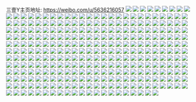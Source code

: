三壹Y主页地址: https://weibo.com/u/5636216057 
![](https://wx4.sinaimg.cn/mw2000/0069qZgBly1h9d091bh9sj30u014714d.jpg) 
![](https://wx4.sinaimg.cn/mw2000/0069qZgBly1h9d090mvyhj30u0140n8c.jpg) 
![](https://wx4.sinaimg.cn/mw2000/0069qZgBly1h9d091ufowj30u0140jzy.jpg) 
![](https://wx4.sinaimg.cn/mw2000/0069qZgBly1h9d092mf1mj30u0140jzk.jpg) 
![](https://wx4.sinaimg.cn/mw2000/0069qZgBly1h9d093bjrqj30u0140484.jpg) 
![](https://wx4.sinaimg.cn/mw2000/0069qZgBly1h9d093wc3dj30u0140dr4.jpg) 
![](https://wx4.sinaimg.cn/mw2000/0069qZgBly1h9d095lmsnj30u0145wmx.jpg) 
![](https://wx4.sinaimg.cn/mw2000/0069qZgBly1h9d0977c2lj30u0143dny.jpg) 
![](https://wx4.sinaimg.cn/mw2000/0069qZgBly1h9d094wnp6j30u014en6l.jpg) 
![](https://wx4.sinaimg.cn/mw2000/0069qZgBly1h9d08txnm6j31400u0n3o.jpg) 
![](https://wx4.sinaimg.cn/mw2000/0069qZgBly1h9d0965n4rj31400u0dma.jpg) 
![](https://wx4.sinaimg.cn/mw2000/0069qZgBly1h9d094de4mj30u00u042n.jpg) 
![](https://wx4.sinaimg.cn/mw2000/0069qZgBly1h9d096qcn8j31400u0k18.jpg) 
![](https://wx4.sinaimg.cn/mw2000/0069qZgBly1h9d097oklkj31400u047c.jpg) 
![](https://wx4.sinaimg.cn/mw2000/0069qZgBly1h875c6w2ctj30u0140k2s.jpg) 
![](https://wx4.sinaimg.cn/mw2000/0069qZgBly1h875ccxa8gj30u0140dqh.jpg) 
![](https://wx4.sinaimg.cn/mw2000/0069qZgBly1h875chmodqj30u0140ajb.jpg) 
![](https://wx4.sinaimg.cn/mw2000/0069qZgBly1h875ckfl0sj30u0141jzf.jpg) 
![](https://wx4.sinaimg.cn/mw2000/0069qZgBly1h875co7i2fj30u0140qbu.jpg) 
![](https://wx4.sinaimg.cn/mw2000/0069qZgBly1h875c3e4y2j30u01407fi.jpg) 
![](https://wx4.sinaimg.cn/mw2000/0069qZgBgy1h6y25qu31tj30u0140468.jpg) 
![](https://wx4.sinaimg.cn/mw2000/0069qZgBgy1h6y26f2obaj30u00u0gsp.jpg) 
![](https://wx4.sinaimg.cn/mw2000/0069qZgBgy1h6zkx1acctj30mi0u0413.jpg) 
![](https://wx4.sinaimg.cn/mw2000/0069qZgBgy1h6zkyc657wj30mi0u0gqz.jpg) 
![](https://wx4.sinaimg.cn/mw2000/0069qZgBly1h6tou65s8tj30u0140149.jpg) 
![](https://wx4.sinaimg.cn/mw2000/0069qZgBly1h6totbvs2hj30u01407fs.jpg) 
![](https://wx4.sinaimg.cn/mw2000/0069qZgBly1h5ug1wrem2j30u014045v.jpg) 
![](https://wx4.sinaimg.cn/mw2000/0069qZgBgy1h4qkgaxkvij32892z1x6p.jpg) 
![](https://wx4.sinaimg.cn/mw2000/0069qZgBgy1h2j769mdhtj328g2z97wj.jpg) 
![](https://wx4.sinaimg.cn/mw2000/0069qZgBgy1h2j76itfqyj32da35s1kz.jpg) 
![](https://wx4.sinaimg.cn/mw2000/0069qZgBgy1h2j75x1eezj327w2xsu0y.jpg) 
![](https://wx4.sinaimg.cn/mw2000/0069qZgBgy1h2j76qrovwj32da35se83.jpg) 
![](https://wx4.sinaimg.cn/mw2000/0069qZgBgy1h2e3cw39v9j30xc22ztmg.jpg) 
![](https://wx4.sinaimg.cn/mw2000/0069qZgBgy1h2e3cwrmrsj30xc22zqew.jpg) 
![](https://wx4.sinaimg.cn/mw2000/0069qZgBgy1h2e3cxvmw7j30n01dsgtq.jpg) 
![](https://wx4.sinaimg.cn/mw2000/0069qZgBgy1h213mlwnwzj329a30de82.jpg) 
![](https://wx4.sinaimg.cn/mw2000/0069qZgBgy1h213mo8zqej32c0340e82.jpg) 
![](https://wx4.sinaimg.cn/mw2000/0069qZgBgy1h213mqn05mj32c0340qv6.jpg) 
![](https://wx4.sinaimg.cn/mw2000/0069qZgBgy1h213mipoobj32c0340e83.jpg) 
![](https://wx4.sinaimg.cn/mw2000/0069qZgBgy1h1s02c7l0cj330v20m1ky.jpg) 
![](https://wx4.sinaimg.cn/mw2000/0069qZgBgy1h1s028lj2vj33402c0e83.jpg) 
![](https://wx4.sinaimg.cn/mw2000/0069qZgBgy1h1s02acrb9j33402c0kjm.jpg) 
![](https://wx4.sinaimg.cn/mw2000/0069qZgBgy1h1s02huccaj34mo334b2d.jpg) 
![](https://wx4.sinaimg.cn/mw2000/0069qZgBgy1h1ilgilfooj30u2143tqa.jpg) 
![](https://wx4.sinaimg.cn/mw2000/0069qZgBgy1h1ilgquhm7j30u0190wvo.jpg) 
![](https://wx4.sinaimg.cn/mw2000/0069qZgBgy1h1iln56brsj30n01270wt.jpg) 
![](https://wx4.sinaimg.cn/mw2000/0069qZgBgy1h1iln7ska5j30u0190dqt.jpg) 
![](https://wx4.sinaimg.cn/mw2000/0069qZgBgy1h1iln8xdhpj30u0190du5.jpg) 
![](https://wx4.sinaimg.cn/mw2000/0069qZgBgy1h1ilh2mwpaj30u01hce81.jpg) 
![](https://wx4.sinaimg.cn/mw2000/0069qZgBgy1h1ilh381yhj30gn0tmad1.jpg) 
![](https://wx4.sinaimg.cn/mw2000/0069qZgBgy1h1ilgw3hd0j30u01404ix.jpg) 
![](https://wx4.sinaimg.cn/mw2000/0069qZgBgy1h1ilgmiqjlj30u00u0qe8.jpg) 
![](https://wx4.sinaimg.cn/mw2000/0069qZgBgy1h1ilgxng1bj30tw0twn8y.jpg) 
![](https://wx4.sinaimg.cn/mw2000/0069qZgBgy1h1ilgyqpujj30tu13u7gv.jpg) 
![](https://wx4.sinaimg.cn/mw2000/0069qZgBgy1h1ilh09d6dj313u0tuww4.jpg) 
![](https://wx4.sinaimg.cn/mw2000/0069qZgBgy1h1iln4kl1oj30mi0u047y.jpg) 
![](https://wx4.sinaimg.cn/mw2000/0069qZgBgy1h1iln6ktqxj30tu13uqjl.jpg) 
![](https://wx4.sinaimg.cn/mw2000/0069qZgBgy1h1ilnal6u1j30u0112nhu.jpg) 
![](https://wx4.sinaimg.cn/mw2000/0069qZgBgy1h02d0m3jukj30n00gi0uh.jpg) 
![](https://wx4.sinaimg.cn/mw2000/0069qZgBgy1gz9w3irat4j315o0ouadb.jpg) 
![](https://wx4.sinaimg.cn/mw2000/0069qZgBgy1gz9w3ia92wj323w1kwx6p.jpg) 
![](https://wx4.sinaimg.cn/mw2000/0069qZgBgy1gyvwzsn3gbj31q42athdt.jpg) 
![](https://wx4.sinaimg.cn/mw2000/0069qZgBgy1gyvwz9sxsdj31sc2dse81.jpg) 
![](https://wx4.sinaimg.cn/mw2000/0069qZgBgy1gyozrg4f7ij30u00u0wrt.jpg) 
![](https://wx4.sinaimg.cn/mw2000/0069qZgBgy1gyozrh1ju0j30mi0u0k0s.jpg) 
![](https://wx4.sinaimg.cn/mw2000/0069qZgBgy1gyozrhmtsoj30mi0u0ti0.jpg) 
![](https://wx4.sinaimg.cn/mw2000/0069qZgBgy1gyozri127kj30u0140dtu.jpg) 
![](https://wx4.sinaimg.cn/mw2000/0069qZgBgy1gyozrifof1j30sf11wdvm.jpg) 
![](https://wx4.sinaimg.cn/mw2000/0069qZgBgy1gyozsi4dvgj30wj0oek5j.jpg) 
![](https://wx4.sinaimg.cn/mw2000/0069qZgBgy1gyozrjgqqhj30u01hcgyd.jpg) 
![](https://wx4.sinaimg.cn/mw2000/0069qZgBgy1gyozrjva9ij30u0140ajq.jpg) 
![](https://wx4.sinaimg.cn/mw2000/0069qZgBgy1gyozrk8ogej31400ty4ae.jpg) 
![](https://wx4.sinaimg.cn/mw2000/0069qZgBgy1gyk8nbudc5j31400u07ic.jpg) 
![](https://wx4.sinaimg.cn/mw2000/0069qZgBgy1gyi0udi37bj326t2x3hdu.jpg) 
![](https://wx4.sinaimg.cn/mw2000/0069qZgBgy1gyi0u9eazwj32c03404qq.jpg) 
![](https://wx4.sinaimg.cn/mw2000/0069qZgBgy1gyi0ublbl0j32c0340b2a.jpg) 
![](https://wx4.sinaimg.cn/mw2000/0069qZgBgy1gyi0uh14l4j325z257u0x.jpg) 
![](https://wx4.sinaimg.cn/mw2000/0069qZgBgy1gxv15yjkd6j325f2xv4qq.jpg) 
![](https://wx4.sinaimg.cn/mw2000/0069qZgBgy1gxv15zjduzj32c03404qp.jpg) 
![](https://wx4.sinaimg.cn/mw2000/0069qZgBgy1gxv160r73gj327a2zyb2a.jpg) 
![](https://wx4.sinaimg.cn/mw2000/0069qZgBgy1gxv163q8kzj32c0340hdu.jpg) 
![](https://wx4.sinaimg.cn/mw2000/0069qZgBgy1gxv1659q6sj32c0340e82.jpg) 
![](https://wx4.sinaimg.cn/mw2000/0069qZgBgy1gxv166kramj32c0340kjm.jpg) 
![](https://wx4.sinaimg.cn/mw2000/0069qZgBgy1gxv18rgkfmj32c0340npe.jpg) 
![](https://wx4.sinaimg.cn/mw2000/0069qZgBgy1gxv16sl116j30u0140tne.jpg) 
![](https://wx4.sinaimg.cn/mw2000/0069qZgBgy1gxv18sgt8oj30pm0pmtf0.jpg) 
![](https://wx4.sinaimg.cn/mw2000/0069qZgBgy1gxtypsh4xhj30hs0jqdk6.jpg) 
![](https://wx4.sinaimg.cn/mw2000/0069qZgBgy1gxsabxhr4aj31400tytsu.jpg) 
![](https://wx4.sinaimg.cn/mw2000/0069qZgBgy1gxsag4qy2mj30s111dqeo.jpg) 
![](https://wx4.sinaimg.cn/mw2000/0069qZgBgy1gxsaafklsqj322r1enqrr.jpg) 
![](https://wx4.sinaimg.cn/mw2000/0069qZgBgy1gxsaagtxdwj30u00u0dod.jpg) 
![](https://wx4.sinaimg.cn/mw2000/0069qZgBgy1gxsahqo1ivj30u0140k5b.jpg) 
![](https://wx4.sinaimg.cn/mw2000/0069qZgBgy1gxsaqdfo0ij30u00u0n9x.jpg) 
![](https://wx4.sinaimg.cn/mw2000/0069qZgBgy1gxsatdq63gj30u0352k8b.jpg) 
![](https://wx4.sinaimg.cn/mw2000/0069qZgBgy1gxsatf0cauj31400u0k67.jpg) 
![](https://wx4.sinaimg.cn/mw2000/0069qZgBgy1gxsatbt0n3j30n01dsk1o.jpg) 
![](https://wx4.sinaimg.cn/mw2000/0069qZgBgy1gx39vym9zzj32c0340u0y.jpg) 
![](https://wx4.sinaimg.cn/mw2000/0069qZgBgy1gx39vu45ihj32c0340qv5.jpg) 
![](https://wx4.sinaimg.cn/mw2000/0069qZgBgy1gx39w4g9d2j32c03407wj.jpg) 
![](https://wx4.sinaimg.cn/mw2000/0069qZgBgy1gx39w87551j328z2zz1ky.jpg) 
![](https://wx4.sinaimg.cn/mw2000/0069qZgBgy1gvjqntzdpxj60u0140tno02.jpg) 
![](https://wx4.sinaimg.cn/mw2000/0069qZgBgy1gv6sjimiooj61uu2s9hdt02.jpg) 
![](https://wx4.sinaimg.cn/mw2000/0069qZgBgy1gv6sjj3zcfj60xc1upk6602.jpg) 
![](https://wx4.sinaimg.cn/mw2000/0069qZgBgy1gv5b5xw8erj62c0340kjl02.jpg) 
![](https://wx4.sinaimg.cn/mw2000/0069qZgBgy1gv5b60ju3mj62c0340b2a02.jpg) 
![](https://wx4.sinaimg.cn/mw2000/0069qZgBgy1gum1hfddd0j62c02c04qr02.jpg) 
![](https://wx4.sinaimg.cn/mw2000/0069qZgBgy1gum1hkpq7vj62c02c0b2a02.jpg) 
![](https://wx4.sinaimg.cn/mw2000/0069qZgBgy1gum1hodl9oj62c02c07wi02.jpg) 
![](https://wx4.sinaimg.cn/mw2000/0069qZgBgy1gum1htgh84j62c02c0b2a02.jpg) 
![](https://wx4.sinaimg.cn/mw2000/0069qZgBgy1gum1hxm7qaj62c02c0npd02.jpg) 
![](https://wx4.sinaimg.cn/mw2000/0069qZgBgy1gum1i05wzbj61bp1zknmx02.jpg) 
![](https://wx4.sinaimg.cn/mw2000/0069qZgBgy1gum1i64emkj624j24jkjl02.jpg) 
![](https://wx4.sinaimg.cn/mw2000/0069qZgBgy1gum1ib4fz4j62c02c0hdu02.jpg) 
![](https://wx4.sinaimg.cn/mw2000/0069qZgBgy1gum1mv7zn4j61o02807wh02.jpg) 
![](https://wx4.sinaimg.cn/mw2000/0069qZgBgy1gubtpbk537j62bc3347wi02.jpg) 
![](https://wx4.sinaimg.cn/mw2000/0069qZgBgy1gubtpdfzr4j62bc334hdu02.jpg) 
![](https://wx4.sinaimg.cn/mw2000/0069qZgBgy1gubtphayraj6332332qv702.jpg) 
![](https://wx4.sinaimg.cn/mw2000/0069qZgBgy1gubtpiy525j62bc334x6q02.jpg) 
![](https://wx4.sinaimg.cn/mw2000/0069qZgBgy1gubtpkw0ufj62bc334npe02.jpg) 
![](https://wx4.sinaimg.cn/mw2000/0069qZgBgy1gubtpnmwwjj6332332npe02.jpg) 
![](https://wx4.sinaimg.cn/mw2000/0069qZgBgy1gu6u0njxy8j32c0340qv6.jpg) 
![](https://wx4.sinaimg.cn/mw2000/0069qZgBgy1gu6u0ccy11j32c033y1kz.jpg) 
![](https://wx4.sinaimg.cn/mw2000/0069qZgBgy1gu6u151usoj32c0340npe.jpg) 
![](https://wx4.sinaimg.cn/mw2000/0069qZgBgy1gtv3kfxlnnj31g91g97tc.jpg) 
![](https://wx4.sinaimg.cn/mw2000/0069qZgBgy1gtv3kf6hjhj317p17oaov.jpg) 
![](https://wx4.sinaimg.cn/mw2000/0069qZgBgy1gt8ru2m2fzj32c02c04qq.jpg) 
![](https://wx4.sinaimg.cn/mw2000/0069qZgBgy1gt0ork9fcvj348j2tp1l1.jpg) 
![](https://wx4.sinaimg.cn/mw2000/0069qZgBgy1gt0orn3b78j34mo334x6t.jpg) 
![](https://wx4.sinaimg.cn/mw2000/0069qZgBgy1gt0orpavtwj341x2pcb2c.jpg) 
![](https://wx4.sinaimg.cn/mw2000/0069qZgBgy1gt0ors1io7j34mo334b2f.jpg) 
![](https://wx4.sinaimg.cn/mw2000/0069qZgBgy1gt0orhkz28j34mo3344qt.jpg) 
![](https://wx4.sinaimg.cn/mw2000/0069qZgBgy1gt0otyusqhj634022o1kz02.jpg) 
![](https://wx4.sinaimg.cn/mw2000/0069qZgBgy1gqsfzl50e5j32af31w1kz.jpg) 
![](https://wx4.sinaimg.cn/mw2000/0069qZgBgy1gqsfzorstcj32c03404qr.jpg) 
![](https://wx4.sinaimg.cn/mw2000/0069qZgBgy1gqsfzr4cvmj31s02ddu0y.jpg) 
![](https://wx4.sinaimg.cn/mw2000/0069qZgBgy1gqsfzx0gl4j31vc2ht4qr.jpg) 
![](https://wx4.sinaimg.cn/mw2000/0069qZgBgy1gqsfztikkqj31tu2fskjm.jpg) 
![](https://wx4.sinaimg.cn/mw2000/0069qZgBgy1gqsg012rkgj31q12l1kjm.jpg) 
![](https://wx4.sinaimg.cn/mw2000/0069qZgBly1gqrcevutpij32c02c01kz.jpg) 
![](https://wx4.sinaimg.cn/mw2000/0069qZgBgy1gqckswskctj32c03407wi.jpg) 
![](https://wx4.sinaimg.cn/mw2000/0069qZgBgy1gqcksz00hij32822yse82.jpg) 
![](https://wx4.sinaimg.cn/mw2000/0069qZgBgy1gqckt1h61rj31mi1mie1i.jpg) 
![](https://wx4.sinaimg.cn/mw2000/0069qZgBgy1gqcksuv9toj325k2ve4qq.jpg) 
![](https://wx4.sinaimg.cn/mw2000/0069qZgBly1gp03to2j48j33344mox6r.jpg) 
![](https://wx4.sinaimg.cn/mw2000/0069qZgBly1gp03utbmogj320830ckjl.jpg) 
![](https://wx4.sinaimg.cn/mw2000/0069qZgBly1gp03tptfglj33341qi4qp.jpg) 
![](https://wx4.sinaimg.cn/mw2000/0069qZgBly1golmgefmlvj31tb2f1u0x.jpg) 
![](https://wx4.sinaimg.cn/mw2000/0069qZgBly1golmgkyv34j321j2o1b2a.jpg) 
![](https://wx4.sinaimg.cn/mw2000/0069qZgBly1golmhzaywmj332q2b2x6q.jpg) 
![](https://wx4.sinaimg.cn/mw2000/0069qZgBly1golmgvat1xj31tf2f6e83.jpg) 
![](https://wx4.sinaimg.cn/mw2000/0069qZgBly1golmg916l0j31rh2cp7wj.jpg) 
![](https://wx4.sinaimg.cn/mw2000/0069qZgBly1golmhq0ljoj323g2snhdt.jpg) 
![](https://wx4.sinaimg.cn/mw2000/0069qZgBly1golmh5hrb5j320t2p2hdu.jpg) 
![](https://wx4.sinaimg.cn/mw2000/0069qZgBly1golmhd5708j31yn2m7b2a.jpg) 
![](https://wx4.sinaimg.cn/mw2000/0069qZgBly1golmhl1ksrj325d2v67wi.jpg) 
![](https://wx4.sinaimg.cn/mw2000/0069qZgBly1gojoe6qrjcj32c0340x6q.jpg) 
![](https://wx4.sinaimg.cn/mw2000/0069qZgBly1gojokugcbmj33344mo4qu.jpg) 
![](https://wx4.sinaimg.cn/mw2000/0069qZgBly1gojol2ywfmj33344mo4qw.jpg) 
![](https://wx4.sinaimg.cn/mw2000/0069qZgBly1gojolditb7j34mo334kjr.jpg) 
![](https://wx4.sinaimg.cn/mw2000/0069qZgBly1gobre4j1u4j30n01dsgpx.jpg) 
![](https://wx4.sinaimg.cn/mw2000/0069qZgBly1goakdcs4o5j30o10o043d.jpg) 
![](https://wx4.sinaimg.cn/mw2000/0069qZgBly1goakdbznhnj32c02c0kjl.jpg) 
![](https://wx4.sinaimg.cn/mw2000/0069qZgBly1goakdlpaw9j34mo334kjr.jpg) 
![](https://wx4.sinaimg.cn/mw2000/0069qZgBly1goakds49obj34mo334qv9.jpg) 
![](https://wx4.sinaimg.cn/mw2000/0069qZgBly1go2hv23r1zj32tc2407wi.jpg) 
![](https://wx4.sinaimg.cn/mw2000/0069qZgBly1gnwue88629j31r02c0qv5.jpg) 
![](https://wx4.sinaimg.cn/mw2000/0069qZgBly1gnwue3ocw6j32c03401kz.jpg) 
![](https://wx4.sinaimg.cn/mw2000/0069qZgBly1gnwpkq45utj323t2t3x6q.jpg) 
![](https://wx4.sinaimg.cn/mw2000/0069qZgBly1gnwpktf2ydj31ts2fphdu.jpg) 
![](https://wx4.sinaimg.cn/mw2000/0069qZgBly1gnwpkwnaqmj32c02c0hdu.jpg) 
![](https://wx4.sinaimg.cn/mw2000/0069qZgBly1gnmyuay56yj33402c0e81.jpg) 
![](https://wx4.sinaimg.cn/mw2000/0069qZgBly1gnahbp17prj31vj2i2x6p.jpg) 
![](https://wx4.sinaimg.cn/mw2000/0069qZgBly1gnahbrw014j32c03407wi.jpg) 
![](https://wx4.sinaimg.cn/mw2000/0069qZgBly1gnahbuz1u1j32c0340u0y.jpg) 
![](https://wx4.sinaimg.cn/mw2000/0069qZgBly1gn3h90ztd4j328u2zse83.jpg) 
![](https://wx4.sinaimg.cn/mw2000/0069qZgBly1gmukcl03iwj31g31xf7wh.jpg) 
![](https://wx4.sinaimg.cn/mw2000/0069qZgBly1gmukajnek6j317r1mcnc5.jpg) 
![](https://wx4.sinaimg.cn/mw2000/0069qZgBly1gmnndx42d3j30n01dsqno.jpg) 
![](https://wx4.sinaimg.cn/mw2000/0069qZgBly1gmlyq6dvqij32c02c0npd.jpg) 
![](https://wx4.sinaimg.cn/mw2000/0069qZgBly1gmlyq89hjbj30n01ds7wh.jpg) 
![](https://wx4.sinaimg.cn/mw2000/0069qZgBly1glupz91pddj32c0340b2a.jpg) 
![](https://wx4.sinaimg.cn/mw2000/0069qZgBly1glupzb1jh7j31s02dcu0x.jpg) 
![](https://wx4.sinaimg.cn/mw2000/0069qZgBly1glupze22gvj32c0340u0y.jpg) 
![](https://wx4.sinaimg.cn/mw2000/0069qZgBly1glupzgzwjoj32c0340kjm.jpg) 
![](https://wx4.sinaimg.cn/mw2000/0069qZgBly1glupz6eusbj32c02c0npd.jpg) 
![](https://wx4.sinaimg.cn/mw2000/0069qZgBly1glupz44jp7j31sc2dsx6p.jpg) 
![](https://wx4.sinaimg.cn/mw2000/0069qZgBly1glupz4mgi8j30u00u0n3k.jpg) 
![](https://wx4.sinaimg.cn/mw2000/0069qZgBly1glupzjweosj31zi2nc7wi.jpg) 
![](https://wx4.sinaimg.cn/mw2000/0069qZgBly1glupzmhmabj32c0340npe.jpg) 
![](https://wx4.sinaimg.cn/mw2000/0069qZgBly1glrrsbjjf2j32c02c0e82.jpg) 
![](https://wx4.sinaimg.cn/mw2000/0069qZgBly1gk5ypyy32pj32c02c01ky.jpg) 
![](https://wx4.sinaimg.cn/mw2000/0069qZgBly1gjuzn4q0ukj329a30oe82.jpg) 
![](https://wx4.sinaimg.cn/mw2000/0069qZgBly1gjuzn7m0gyj31yl2m44qq.jpg) 
![](https://wx4.sinaimg.cn/mw2000/0069qZgBly1gjuznaf9lcj329w3174qq.jpg) 
![](https://wx4.sinaimg.cn/mw2000/0069qZgBly1gjuzn1ly1hj328n2zju0y.jpg) 
![](https://wx4.sinaimg.cn/mw2000/0069qZgBly1gjmowrcofgj32c0340qv7.jpg) 
![](https://wx4.sinaimg.cn/mw2000/0069qZgBly1gjmowsg463j30u0140jxu.jpg) 
![](https://wx4.sinaimg.cn/mw2000/0069qZgBly1gj6knshfxaj30jg0jgdi7.jpg) 
![](https://wx4.sinaimg.cn/mw2000/0069qZgBly1gizqi42q88j329l30su0y.jpg) 
![](https://wx4.sinaimg.cn/mw2000/0069qZgBly1gizqhzuszdj325o2vk7wi.jpg) 
![](https://wx4.sinaimg.cn/mw2000/0069qZgBly1gizqi7gkt4j32c0340e82.jpg) 
![](https://wx4.sinaimg.cn/mw2000/0069qZgBly1gizqia1z0fj32c02c04qq.jpg) 
![](https://wx4.sinaimg.cn/mw2000/0069qZgBly1gizqibh1c0j32c02c04qp.jpg) 
![](https://wx4.sinaimg.cn/mw2000/0069qZgBly1gizqj85bl5j32c02c0b2a.jpg) 
![](https://wx4.sinaimg.cn/mw2000/0069qZgBly1gii9l00nobj31hn1zk7wh.jpg) 
![](https://wx4.sinaimg.cn/mw2000/0069qZgBly1gii9l1lck4j31ho1zk4qp.jpg) 
![](https://wx4.sinaimg.cn/mw2000/0069qZgBly1gii9mju2ylj31r0340npe.jpg) 
![](https://wx4.sinaimg.cn/mw2000/0069qZgBly1gii9kyqvrfj325h25hkjl.jpg) 
![](https://wx4.sinaimg.cn/mw2000/0069qZgBly1giia7qiedpj32c0340qv5.jpg) 
![](https://wx4.sinaimg.cn/mw2000/0069qZgBly1giia7twxryj32c02c0npd.jpg) 
![](https://wx4.sinaimg.cn/mw2000/0069qZgBgy1ghyug8xumcj30u00u0nlg.jpg) 
![](https://wx4.sinaimg.cn/mw2000/0069qZgBgy1ghyuhfxk1bj30u00u0x5t.jpg) 
![](https://wx4.sinaimg.cn/mw2000/0069qZgBgy1ghyuhkq8jhj30u00u07wh.jpg) 
![](https://wx4.sinaimg.cn/mw2000/0069qZgBgy1ghyuia6tloj30u00u07wh.jpg) 
![](https://wx4.sinaimg.cn/mw2000/0069qZgBgy1ghyuilnccgj31400u0e81.jpg) 
![](https://wx4.sinaimg.cn/mw2000/0069qZgBgy1ghyuj25gfrj30u00u0e81.jpg) 
![](https://wx4.sinaimg.cn/mw2000/0069qZgBgy1ghyujqprwjj30u00u0hd3.jpg) 
![](https://wx4.sinaimg.cn/mw2000/0069qZgBgy1ghyuk492shj30u00u0b29.jpg) 
![](https://wx4.sinaimg.cn/mw2000/0069qZgBgy1ghyukx42mqj30u00u01kx.jpg) 
![](https://wx4.sinaimg.cn/mw2000/0069qZgBly1ghifyivzfuj30u10u17cv.jpg) 
![](https://wx4.sinaimg.cn/mw2000/0069qZgBly1ghifx5riehj32c02c0qv6.jpg) 
![](https://wx4.sinaimg.cn/mw2000/0069qZgBly1ghifx7tfoqj32c02c04qp.jpg) 
![](https://wx4.sinaimg.cn/mw2000/0069qZgBly1ghifx1i75ej30n01dsqip.jpg) 
![](https://wx4.sinaimg.cn/mw2000/0069qZgBly1ghifx91htjj32c02c01kx.jpg) 
![](https://wx4.sinaimg.cn/mw2000/0069qZgBly1ghifxbc8jsj32c02c0npd.jpg) 
![](https://wx4.sinaimg.cn/mw2000/0069qZgBly1ghf32ro4boj30n01ds7wh.jpg) 
![](https://wx4.sinaimg.cn/mw2000/0069qZgBly1gh4b7duu1bj30n012fgvx.jpg) 
![](https://wx4.sinaimg.cn/mw2000/0069qZgBly1gh4b7de8jhj313b0m5jz1.jpg) 
![](https://wx4.sinaimg.cn/mw2000/0069qZgBly1ggnw8mfga3j32c02c0u0x.jpg) 
![](https://wx4.sinaimg.cn/mw2000/0069qZgBly1ggieqz2gofj30k00zkds0.jpg) 
![](https://wx4.sinaimg.cn/mw2000/0069qZgBly1ggiepoqmb5j313u0tue81.jpg) 
![](https://wx4.sinaimg.cn/mw2000/0069qZgBly1ggieowvnomj323w23wnpd.jpg) 
![](https://wx4.sinaimg.cn/mw2000/0069qZgBly1ggieq75cccj30u00u07wh.jpg) 
![](https://wx4.sinaimg.cn/mw2000/0069qZgBly1ggieqpbgx5j30ty1301kx.jpg) 
![](https://wx4.sinaimg.cn/mw2000/0069qZgBly1ggieogkk6zj31yn1ynnpd.jpg) 
![](https://wx4.sinaimg.cn/mw2000/0069qZgBly1gftgo154bkj30mz0o0acl.jpg) 
![](https://wx4.sinaimg.cn/mw2000/0069qZgBly1gftgo0bokkj31310m50wm.jpg) 
![](https://wx4.sinaimg.cn/mw2000/0069qZgBly1gfqj1xh5elj328i2zcu0x.jpg) 
![](https://wx4.sinaimg.cn/mw2000/0069qZgBly1gfqj1veiaoj32c0340npf.jpg) 
![](https://wx4.sinaimg.cn/mw2000/0069qZgBly1gfqj22v3noj32c0340kjm.jpg) 
![](https://wx4.sinaimg.cn/mw2000/0069qZgBly1gfqj20g3bzj32c02c01ky.jpg) 
![](https://wx4.sinaimg.cn/mw2000/0069qZgBly1gfqj1rnppsj32c03407wi.jpg) 
![](https://wx4.sinaimg.cn/mw2000/0069qZgBly1gfqj1y864ij318t18tncb.jpg) 
![](https://wx4.sinaimg.cn/mw2000/0069qZgBly1gfoxs6zri3j31sc1scb29.jpg) 
![](https://wx4.sinaimg.cn/mw2000/0069qZgBly1gevp3bc7t8j32c02c04qq.jpg) 
![](https://wx4.sinaimg.cn/mw2000/0069qZgBly1geigjsxjp0j32c02c04qr.jpg) 
![](https://wx4.sinaimg.cn/mw2000/0069qZgBly1gec0tfaw7vj32o72o74qp.jpg) 
![](https://wx4.sinaimg.cn/mw2000/0069qZgBly1gec0t8rs12j32c02c0hdu.jpg) 
![](https://wx4.sinaimg.cn/mw2000/0069qZgBly1gec0tr5eytj32c02c0u0x.jpg) 
![](https://wx4.sinaimg.cn/mw2000/0069qZgBly1gec0u3k584j32c02c01ky.jpg) 
![](https://wx4.sinaimg.cn/mw2000/0069qZgBly1ge88vc9a00j31r03407wi.jpg) 
![](https://wx4.sinaimg.cn/mw2000/0069qZgBly1ge88uwlovnj30n01dsk0m.jpg) 
![](https://wx4.sinaimg.cn/mw2000/0069qZgBly1ge88vh1y8zj32c02c0kan.jpg) 
![](https://wx4.sinaimg.cn/mw2000/0069qZgBly1ge6azi2r2rj31r03404qp.jpg) 
![](https://wx4.sinaimg.cn/mw2000/0069qZgBly1ge6azsuhtij31r03404qp.jpg) 
![](https://wx4.sinaimg.cn/mw2000/0069qZgBly1ge6az9ner4j31qh3327wh.jpg) 
![](https://wx4.sinaimg.cn/mw2000/0069qZgBly1ge6awdqb9oj31r03401c7.jpg) 
![](https://wx4.sinaimg.cn/mw2000/0069qZgBly1gdzidskfprj32o82o8qv5.jpg) 
![](https://wx4.sinaimg.cn/mw2000/0069qZgBly1gdziifd667j32o82o8b29.jpg) 
![](https://wx4.sinaimg.cn/mw2000/0069qZgBly1gdzijozh9wj32o82o8kjm.jpg) 
![](https://wx4.sinaimg.cn/mw2000/0069qZgBly1gdzijvxel7j32o82o8kjl.jpg) 
![](https://wx4.sinaimg.cn/mw2000/0069qZgBly1gdzijqu5eqj32o82o8b29.jpg) 
![](https://wx4.sinaimg.cn/mw2000/0069qZgBly1gdzijtnbc7j32o82o8qv5.jpg) 
![](https://wx4.sinaimg.cn/mw2000/0069qZgBly1gdfw258bmdj30n00zi3zv.jpg) 
![](https://wx4.sinaimg.cn/mw2000/0069qZgBly1gdfw23wqkuj30n01dsjx5.jpg) 
![](https://wx4.sinaimg.cn/mw2000/0069qZgBly1gdfw28kw6xj30n01dstf2.jpg) 
![](https://wx4.sinaimg.cn/mw2000/0069qZgBly1gdfw2bi1ngj30n01dsn2u.jpg) 
![](https://wx4.sinaimg.cn/mw2000/0069qZgBly1gdckalef1rj30mz0txter.jpg) 
![](https://wx4.sinaimg.cn/mw2000/0069qZgBly1gdckak87gnj30n00th40u.jpg) 
![](https://wx4.sinaimg.cn/mw2000/0069qZgBly1gd7wd0xyi9j30n01ds1kx.jpg) 
![](https://wx4.sinaimg.cn/mw2000/0069qZgBly1gd6qll13m9j30n01ds4qp.jpg) 
![](https://wx4.sinaimg.cn/mw2000/0069qZgBly1gd6qm1bwn1j313y0m0wjg.jpg) 
![](https://wx4.sinaimg.cn/mw2000/0069qZgBly1gd6qlzrw2ej313z0lzjx7.jpg) 
![](https://wx4.sinaimg.cn/mw2000/0069qZgBly1gbfszxx1goj30n00a4dj3.jpg) 
![](https://wx4.sinaimg.cn/mw2000/0069qZgBly1gag3u2oc3zj30tu0tung1.jpg) 
![](https://wx4.sinaimg.cn/mw2000/0069qZgBgy1g65w87mircj30u00u00vy.jpg) 
![](https://wx4.sinaimg.cn/mw2000/0069qZgBly1g3czh2j9j0j30u00u0jup.jpg) 
![](https://wx4.sinaimg.cn/mw2000/0069qZgBly1g3czh349j0j30u00u0tbs.jpg) 
![](https://wx4.sinaimg.cn/mw2000/0069qZgBly1g3czhmi8rdj30u00u0786.jpg) 
![](https://wx4.sinaimg.cn/mw2000/0069qZgBly1g29geewqwfj32da1vhhdy.jpg) 
![](https://wx4.sinaimg.cn/mw2000/0069qZgBly1g29geqh7e0j31601k01ky.jpg) 
![](https://wx4.sinaimg.cn/mw2000/0069qZgBly1g1qks8a40cj3240240b2a.jpg) 
![](https://wx4.sinaimg.cn/mw2000/0069qZgBly1g1qkser3d8j32402401kx.jpg) 
![](https://wx4.sinaimg.cn/mw2000/0069qZgBly1g1l0qsprrxj31400s84qp.jpg) 
![](https://wx4.sinaimg.cn/mw2000/0069qZgBly1g1cz2bgx6yj31k0160ayy.jpg) 
![](https://wx4.sinaimg.cn/mw2000/0069qZgBly1g1cz2a25qaj3240240e83.jpg) 
![](https://wx4.sinaimg.cn/mw2000/0069qZgBly1g16vb75sfdj33402c01l4.jpg) 
![](https://wx4.sinaimg.cn/mw2000/0069qZgBly1g16vax7di3j32c02c04qt.jpg) 
![](https://wx4.sinaimg.cn/mw2000/0069qZgBly1g16vb1hffpj32c02c01l1.jpg) 
![](https://wx4.sinaimg.cn/mw2000/0069qZgBly1g16vbcglh4j32c0340x6t.jpg) 
![](https://wx4.sinaimg.cn/mw2000/0069qZgBly1g16vbj1ktlj32c02c07wl.jpg) 
![](https://wx4.sinaimg.cn/mw2000/0069qZgBly1g16vbejr62j31m71tix6p.jpg) 
![](https://wx4.sinaimg.cn/mw2000/0069qZgBly1g16vbkk8v2j30u00u0gzu.jpg) 
![](https://wx4.sinaimg.cn/mw2000/0069qZgBly1g16vbl5ht9j30u00u0nco.jpg) 
![](https://wx4.sinaimg.cn/mw2000/0069qZgBly1g16vbnqranj3240240b2b.jpg) 
![](https://wx4.sinaimg.cn/mw2000/0069qZgBly1fz8vgrqgk9j31w01w0npe.jpg) 
![](https://wx4.sinaimg.cn/mw2000/0069qZgBly1fz8vhp57koj31w01w0kjm.jpg) 
![](https://wx4.sinaimg.cn/mw2000/0069qZgBly1fz8vi9s227j31w01w0kjm.jpg) 
![](https://wx4.sinaimg.cn/mw2000/0069qZgBly1fz8vjdaellj31f01w01ky.jpg) 
![](https://wx4.sinaimg.cn/mw2000/0069qZgBly1fxyh2lzbnwj30zk0qoq91.jpg) 
![](https://wx4.sinaimg.cn/mw2000/0069qZgBgy1fu1aai6qbwj30qo0qoafd.jpg) 
![](https://wx4.sinaimg.cn/mw2000/0069qZgBgy1ftyyqz1bvbj32402407wj.jpg) 
![](https://wx4.sinaimg.cn/mw2000/0069qZgBgy1ftyyr00xe9j315o15o4qp.jpg) 
![](https://wx4.sinaimg.cn/mw2000/0069qZgBgy1ftyyr0y4m2j32402407wi.jpg) 
![](https://wx4.sinaimg.cn/mw2000/0069qZgBly1ft3vasqcggj323w240qv6.jpg) 
